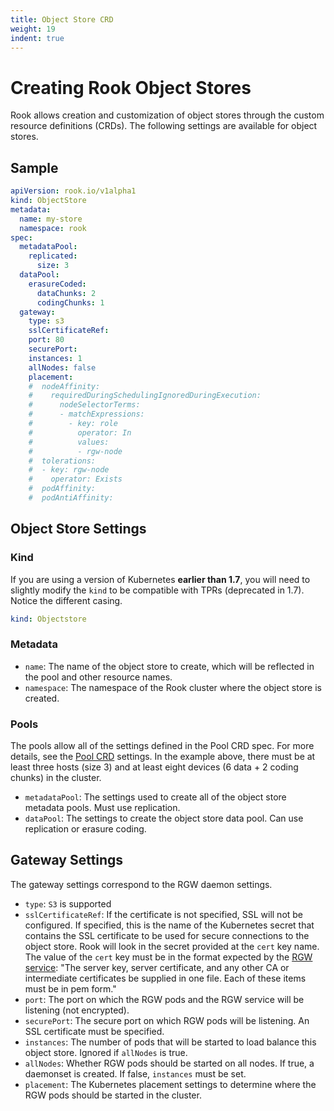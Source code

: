 ```yaml
---
title: Object Store CRD
weight: 19
indent: true
---
```


# Creating Rook Object Stores

Rook allows creation and customization of object stores through the custom resource definitions (CRDs). The following settings are available
for object stores.

## Sample

```yaml
apiVersion: rook.io/v1alpha1
kind: ObjectStore
metadata:
  name: my-store
  namespace: rook
spec:
  metadataPool:
    replicated:
      size: 3
  dataPool:
    erasureCoded:
      dataChunks: 2
      codingChunks: 1
  gateway:
    type: s3
    sslCertificateRef: 
    port: 80
    securePort:
    instances: 1
    allNodes: false
    placement:
    #  nodeAffinity:
    #    requiredDuringSchedulingIgnoredDuringExecution:
    #      nodeSelectorTerms:
    #      - matchExpressions:
    #        - key: role
    #          operator: In
    #          values:
    #          - rgw-node
    #  tolerations:
    #  - key: rgw-node
    #    operator: Exists
    #  podAffinity:
    #  podAntiAffinity:
```

## Object Store Settings

### Kind
If you are using a version of Kubernetes **earlier than 1.7**, you will need to slightly modify the `kind` to be compatible with TPRs (deprecated in 1.7). Notice the different casing.
```yaml
kind: Objectstore
```

### Metadata

- `name`: The name of the object store to create, which will be reflected in the pool and other resource names.
- `namespace`: The namespace of the Rook cluster where the object store is created.

### Pools

The pools allow all of the settings defined in the Pool CRD spec. For more details, see the [Pool CRD](pool-crd.md) settings. In the example above, there must be at least three hosts (size 3) and at least eight devices (6 data + 2 coding chunks) in the cluster.

- `metadataPool`: The settings used to create all of the object store metadata pools. Must use replication.
- `dataPool`: The settings to create the object store data pool. Can use replication or erasure coding.

## Gateway Settings

The gateway settings correspond to the RGW daemon settings.

- `type`: `S3` is supported
- `sslCertificateRef`: If the certificate is not specified, SSL will not be configured. If specified, this is the name of the Kubernetes secret that contains the SSL certificate to be used for secure connections to the object store. Rook will look in the secret provided at the `cert` key name. The value of the `cert` key must be in the format expected by the [RGW service](http://docs.ceph.com/docs/master/install/install-ceph-gateway/#using-ssl-with-civetweb): "The server key, server certificate, and any other CA or intermediate certificates be supplied in one file. Each of these items must be in pem form."
- `port`: The port on which the RGW pods and the RGW service will be listening (not encrypted).
- `securePort`: The secure port on which RGW pods will be listening. An SSL certificate must be specified.
- `instances`: The number of pods that will be started to load balance this object store. Ignored if `allNodes` is true.
- `allNodes`: Whether RGW pods should be started on all nodes. If true, a daemonset is created. If false, `instances` must be set.
- `placement`: The Kubernetes placement settings to determine where the RGW pods should be started in the cluster.


